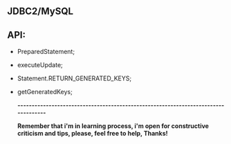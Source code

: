 ## JDBC2/MySQL

## API:
- PreparedStatement;
- executeUpdate;
- Statement.RETURN_GENERATED_KEYS;
- getGeneratedKeys;
  
  **-----------------------------------------------------------------------------------**
  
  
  **Remember that i'm in learning process, i'm open for constructive criticism and tips, please, feel free to help, Thanks!**
